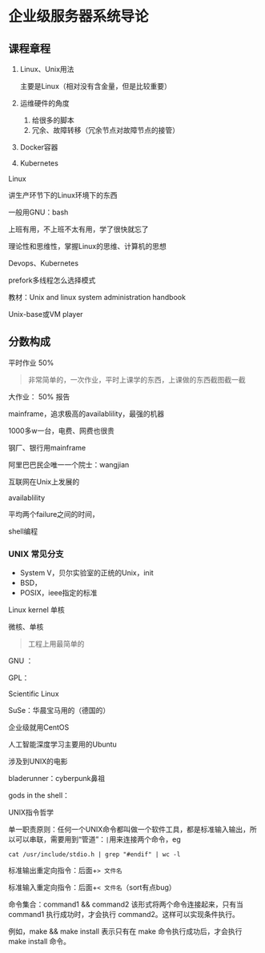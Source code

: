 # 企业级服务器系统导论

## 课程章程

1. Linux、Unix用法

   主要是Linux（相对没有含金量，但是比较重要）

2. 运维硬件的角度

    1. 给很多的脚本
    2. 冗余、故障转移（冗余节点对故障节点的接管）

3. Docker容器

4. Kubernetes

Linux

讲生产环节下的Linux环境下的东西

一般用GNU：bash

上班有用，不上班不太有用，学了很快就忘了

理论性和思维性，掌握Linux的思维、计算机的思想

Devops、Kubernetes

prefork多线程怎么选择模式

教材：Unix and linux system administration handbook

Unix-base或VM player

## 分数构成

平时作业 50%

> 非常简单的，一次作业，平时上课学的东西，上课做的东西截图截一截

大作业： 50% 报告

mainframe，追求极高的availablility，最强的机器

1000多w一台，电费、网费也很贵

钢厂、银行用mainframe

阿里巴巴民企唯一一个院士：wangjian

互联网在Unix上发展的

availablility

平均两个failure之间的时间，

shell编程

### UNIX 常见分支

- System V，贝尔实验室的正统的Unix，init
- BSD，
- POSIX，ieee指定的标准

Linux kernel 单核

微核、单核

> 工程上用最简单的

GNU ：

GPL：

Scientific Linux

SuSe：华晨宝马用的（德国的）

企业级就用CentOS

人工智能深度学习主要用的Ubuntu

涉及到UNIX的电影

bladerunner：cyberpunk鼻祖

gods in the shell：

UNIX指令哲学

单一职责原则：任何一个UNIX命令都叫做一个软件工具，都是标准输入输出，所以可以串联，需要用到“管道”：`|`用来连接两个命令，eg

```shell
cat /usr/include/stdio.h | grep "#endif" | wc -l
```

标准输出重定向指令：后面+`> 文件名`

标准输入重定向指令：后面+`< 文件名`（sort有点bug）

命令集合：command1 && command2
该形式将两个命令连接起来，只有当 command1 执行成功时，才会执行 command2。这样可以实现条件执行。

例如，make && make install 表示只有在 make 命令执行成功后，才会执行 make install 命令。
